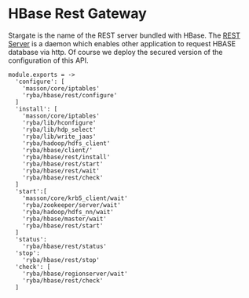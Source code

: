 
# HBase Rest Gateway
Stargate is the name of the REST server bundled with HBase.
The [REST Server](http://wiki.apache.org/hadoop/Hbase/Stargate) is a daemon which enables other application to request HBASE database via http.
Of course we deploy the secured version of the configuration of this API.

    module.exports = ->
      'configure': [
        'masson/core/iptables'
        'ryba/hbase/rest/configure'
      ]
      'install': [
        'masson/core/iptables'
        'ryba/lib/hconfigure'
        'ryba/lib/hdp_select'
        'ryba/lib/write_jaas'
        'ryba/hadoop/hdfs_client'
        'ryba/hbase/client/'
        'ryba/hbase/rest/install'
        'ryba/hbase/rest/start'
        'ryba/hbase/rest/wait'
        'ryba/hbase/rest/check'
      ]
      'start':[
        'masson/core/krb5_client/wait'
        'ryba/zookeeper/server/wait'
        'ryba/hadoop/hdfs_nn/wait'
        'ryba/hbase/master/wait'
        'ryba/hbase/rest/start'
      ]
      'status':
        'ryba/hbase/rest/status'
      'stop':
        'ryba/hbase/rest/stop'
      'check': [
        'ryba/hbase/regionserver/wait'
        'ryba/hbase/rest/check'
      ]
